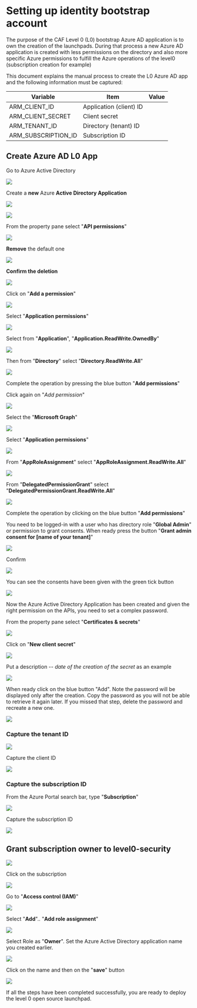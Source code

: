 # Setting up identity bootstrap account

The purpose of the CAF Level 0 (L0) bootstrap Azure AD application is to own the creation of the launchpads. During that process a new Azure AD application is created with less permissions on the directory and also more specific Azure permissions to fulfill the Azure operations of the
level0 (subscription creation for example)

This document explains the manual process to create the L0 Azure AD app and the following information must be captured:

| Variable             | Item                     | Value |
| -------------------- | ------------------------ | ----  |
|ARM\_CLIENT\_ID       | Application (client) ID  |       |
|ARM\_CLIENT\_SECRET   | Client secret            |       |
|ARM\_TENANT\_ID       | Directory (tenant) ID    |       |
|ARM\_SUBSCRIPTION\_ID | Subscription ID          |       |

## Create Azure AD L0 App

Go to Azure Active Directory

![](./images/setup_prereqs.md/image1.png)

Create a **new** Azure **Active Directory Application**

![](./images/setup_prereqs.md/image2.png)

![](./images/setup_prereqs.md/image3.png)

From the property pane select "**API permissions**"

![](./images/setup_prereqs.md/image4.png)

**Remove** the default one

![](./images/setup_prereqs.md/image5.png)

**Confirm the deletion**

![](./images/setup_prereqs.md/image6.png)

Click on "**Add a permission**"

![](./images/setup_prereqs.md/image7.png)

Select "**Application permissions**"

![](./images/setup_prereqs.md/image8.png)

Select from "**Application**", "**Application.ReadWrite.OwnedBy**"

![](./images/setup_prereqs.md/image9.png)

Then from "**Directory**" select "**Directory.ReadWrite.All**"

![](./images/setup_prereqs.md/image10.png)

Complete the operation by pressing the blue button "**Add permissions**"

Click again on "*Add permission*"

![](./images/setup_prereqs.md/image11.png)

Select the "**Microsoft Graph**"

![](./images/setup_prereqs.md/image12.png)

Select "**Application permissions**"

![](./images/setup_prereqs.md/image13.png)

From "**AppRoleAssignment**" select "**AppRoleAssignment.ReadWrite.All**"

![](./images/setup_prereqs.md/image14.png)

From "**DelegatedPermissionGrant**" select "**DelegatedPermissionGrant.ReadWrite.All**"

![](./images/setup_prereqs.md/image15.png)

Complete the operation by clicking on the blue button "**Add permissions**"

You need to be logged-in with a user who has directory role "**Global Admin**" or permission to grant consents. When ready press the button "**Grant admin consent for \[name of your tenant\]**"

![](./images/setup_prereqs.md/image16.png)

Confirm

![](./images/setup_prereqs.md/image17.png)

You can see the consents have been given with the green tick button

![](./images/setup_prereqs.md/image18.png)

Now the Azure Active Directory Application has been created and given the right permission on the APIs, you need to set a complex password.

From the property pane select "**Certificates & secrets**"

![](./images/setup_prereqs.md/image19.png)

Click on "**New client secret**"

![](./images/setup_prereqs.md/image20.png)

Put a description -- *date of the creation of the secret* as an example

![](./images/setup_prereqs.md/image21.png)

When ready click on the blue button "Add". Note the password will be displayed only after the creation. Copy the password as you will not be able to retrieve it again later. If you missed that step, delete the password and recreate a new one.

![](./images/setup_prereqs.md/image22.png)

### Capture the tenant ID

![](./images/setup_prereqs.md/image23.png)

Capture the client ID

![](./images/setup_prereqs.md/image24.png)

### Capture the subscription ID

From the Azure Portal search bar, type "**Subscription**"

![](./images/setup_prereqs.md/image25.png)

Capture the subscription ID

![](./images/setup_prereqs.md/image26.png)

## Grant subscription owner to level0-security

![](./images/setup_prereqs.md/image25.png)

Click on the subscription

![](./images/setup_prereqs.md/image26.png)

Go to "**Access control (IAM)**"

![](./images/setup_prereqs.md/image27.png)

Select "**Add**".. "**Add role assignment**"

![](./images/setup_prereqs.md/image28.png)

Select Role as "**Owner**". Set the Azure Active Directory application name you created earlier.

![](./images/setup_prereqs.md/image29.png)

Click on the name and then on the "**save**" button

![](./images/setup_prereqs.md/image30.png)

If all the steps have been completed successfully, you are ready to deploy the level 0 open source launchpad.